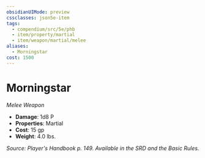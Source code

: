```yaml
---
obsidianUIMode: preview
cssclasses: json5e-item
tags:
  - compendium/src/5e/phb
  - item/property/martial
  - item/weapon/martial/melee
aliases:
  - Morningstar
cost: 1500
---
```

# Morningstar
*Melee Weapon*  

- **Damage**: 1d8 P
- **Properties**: Martial
- **Cost**: 15 gp
- **Weight**: 4.0 lbs.

*Source: Player's Handbook p. 149. Available in the SRD and the Basic Rules.*
